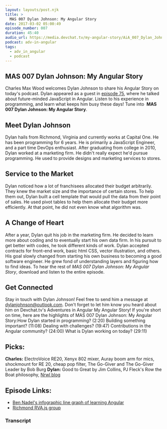 ```yaml
---
layout: layouts/post.njk
title: >
  MAS 007 Dylan Johnson: My Angular Story
date: 2017-03-02 05:00:49
episode_number: 007
duration: 45:40
audio_url: https://media.devchat.tv/my-angular-story/AiA_007_Dylan_Johnson.mp3
podcast: adv-in-angular
tags:
  - adv_in_angular
  - podcast
---
```


## MAS 007 Dylan Johnson: My Angular Story

Charles Max Wood welcomes Dylan Johnson&nbsp;to share his Angular Story on today's podcast.&nbsp;Dylan appeared as a guest in [episode 75](https://devchat.tv/adv-in-angular/075-aia-pragmatic-future-minded-angular-with-dylan-johnson), where he talked about future-minded JavaScript in Angular. Listen to&nbsp;his experience in programming, and learn what keeps him busy these days! Tune into&nbsp; **MAS 007 Dylan Johnson: My Angular Story**.

## Meet Dylan Johnson

Dylan hails from Richmond, Virginia and currently works at Capital One. He has been programming for 6 years. He is primarily a JavaScript Engineer, and a part time DevOps enthusiast. After graduating from college in 2010, Dylan worked at a marketing firm. He didn't really expect he'd pursue programming. He used to provide designs and marketing services to stores.

## Service to the Market

Dylan noticed how a lot of franchisees allocated their budget arbitrarily. They knew the market size and the importance of certain stores. To help them out, Dylan built a cell template that would pull the data from their point of sales. He used pivot tables to help them allocate their budget more efficiently. At that point, he did not even know what algorithm was.

## A Change of Heart

After a year, Dylan quit his job in the marketing firm. He decided to learn more about coding and to eventually start his own data firm. In his pursuit to get better with codes, he took different kinds of work. Dylan accepted contracts for front-end work, basic html CSS, vector illustration, and others. His goal slowly changed from starting his own business to becoming a good software engineer. He grew fond of understanding layers and figuring how to find&nbsp;ideas. To hear the rest of _MAS 007 Dylan Johnson: My Angular Story_, download and listen&nbsp;to the entire episode.

## Get Connected

Stay in touch with Dylan Johnson!&nbsp;Feel free to send him a message at dylanjohnson@outlook.com.&nbsp;Don't forget to let him know you heard about him on Devchat.tv's Adventures in Angular My Angular Story! If you're short on time, here are the highlights of MAS 007 Dylan Johnson: My Angular Story:How Dylan started in programming?&nbsp;(2:20) Building something important? (11:08) Dealing with challenges? (19:47) Contributions in the Angular community?&nbsp;(24:00) What is Dylan&nbsp;working on today? (29:11)

## Picks:

**Charles:** ElectroVoice RE20, Xenyx 802 mixer, Auray boom arm for mics, shockmount for RE 20, cheap&nbsp;pop filter, The Go-Giver and The Go-Giver Leader by Bob Burg **Dylan:** Good to Great by Jim Collins, PJ Fleck's Row the Boat philosophy, [Nrwl blog](https://blog.nrwl.io/?gi=ccd4e97b6cb)

## Episode Links:

- [Ben Nadel's infographic line graph of learning Angular](https://www.bennadel.com/blog/2439-my-experience-with-angularjs---the-super-heroic-javascript-mvw-framework.htm)
- [Richmond RVA.js group](https://rvajs.com/)

### Transcript

